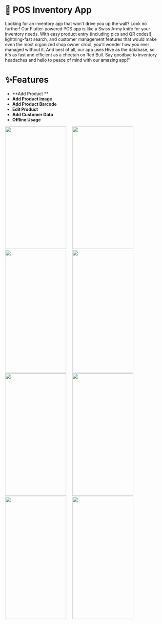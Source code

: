# 📠 POS Inventory App

Looking for an inventory app that won't drive you up the wall? Look no further! Our Flutter-powered POS app is like a Swiss Army knife for your inventory needs. With easy product entry (including pics and QR codes!), lightning-fast search, and customer management features that would make even the most organized shop owner drool, you'll wonder how you ever managed without it. And best of all, our app uses Hive as the database, so it's as fast and efficient as a cheetah on Red Bull. Say goodbye to inventory headaches and hello to peace of mind with our amazing app!"

 

# ✨Features
 * **Add Product **
 * **Add Product Image**
 * **Add Product Barcode**
 * **Edit Product**
 * **Add Customer Data**
 * **Offline Usage**
 
<img src='https://user-images.githubusercontent.com/87460435/226378509-bc03cabe-397c-4ef3-9e8a-07823ad0073d.png' width= '200' height= '400'>&nbsp;&nbsp;&nbsp;&nbsp;
<img src='https://user-images.githubusercontent.com/87460435/226378700-20ddae44-0749-4aab-afd6-b029f9881492.png' width= '200' height= '400'>&nbsp;&nbsp;&nbsp;&nbsp;
<img src='https://user-images.githubusercontent.com/87460435/226378717-73ee375a-9ef9-4ab3-8562-2da6c13263a0.png' width= '200' height= '400'>&nbsp;&nbsp;&nbsp;&nbsp;
<img src='https://user-images.githubusercontent.com/87460435/226378739-079f5163-5fac-4cbe-bd22-0917a086ddfe.png' width= '200' height= '400'>&nbsp;&nbsp;&nbsp;&nbsp;
<img src='https://user-images.githubusercontent.com/87460435/226378763-6b56dcbf-22e2-43ea-aaf7-efe68c34451b.png' width= '200' height= '400'>&nbsp;&nbsp;&nbsp;&nbsp;
<img src='https://user-images.githubusercontent.com/87460435/226378777-eb257493-c4ef-4a60-a3bc-2f435cea4c06.png' width= '200' height= '400'>&nbsp;&nbsp;&nbsp;&nbsp;
<img src='https://user-images.githubusercontent.com/87460435/226378806-904de2ce-39d0-4f99-9275-deb674f2d3f4.png' width= '200' height= '400'>&nbsp;&nbsp;&nbsp;&nbsp;
<img src='https://user-images.githubusercontent.com/87460435/226378804-3990572d-4579-41c0-8554-4adefbcf6eb1.png' width= '200' height= '400'>&nbsp;&nbsp;&nbsp;&nbsp;
